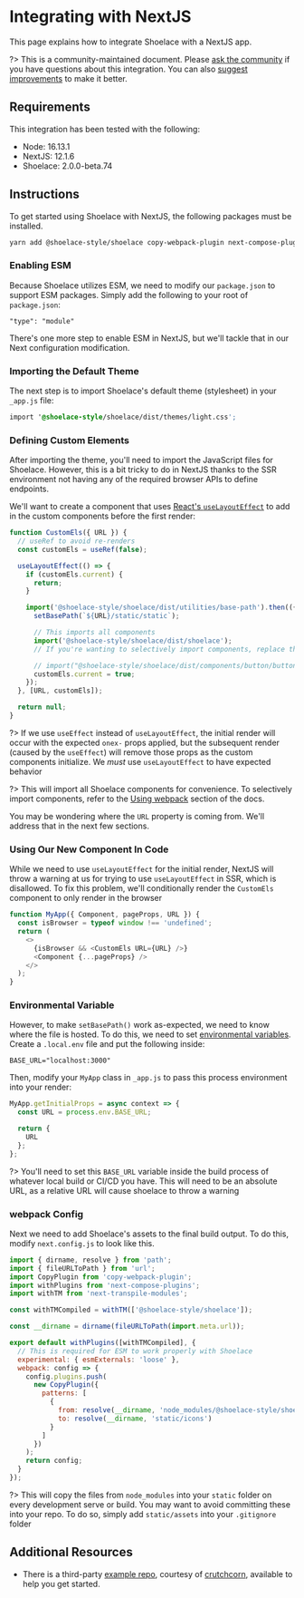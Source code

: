 # Integrating with NextJS

This page explains how to integrate Shoelace with a NextJS app.

?> This is a community-maintained document. Please [ask the community](/resources/community) if you have questions about this integration. You can also [suggest improvements](https://github.com/shoelace-style/shoelace/blob/next/docs/tutorials/integrating-with-nextjs.md) to make it better.

## Requirements

This integration has been tested with the following:

- Node: 16.13.1
- NextJS: 12.1.6
- Shoelace: 2.0.0-beta.74

## Instructions

To get started using Shoelace with NextJS, the following packages must be installed.

```bash
yarn add @shoelace-style/shoelace copy-webpack-plugin next-compose-plugins next-transpile-modules
```

### Enabling ESM

Because Shoelace utilizes ESM, we need to modify our `package.json` to support ESM packages. Simply add the following to
your root of `package.json`:

```
"type": "module"
```

There's one more step to enable ESM in NextJS, but we'll tackle that in our Next configuration modification.

### Importing the Default Theme

The next step is to import Shoelace's default theme (stylesheet) in your `_app.js` file:

```css
import '@shoelace-style/shoelace/dist/themes/light.css';
```

### Defining Custom Elements

After importing the theme, you'll need to import the JavaScript files for Shoelace. However, this is a bit tricky to do in NextJS thanks to the SSR environment not having any of the required browser APIs to define endpoints.

We'll want to create a component that uses [React's `useLayoutEffect`](https://reactjs.org/docs/hooks-reference.html#uselayouteffect) to add in the custom components before the first render:

```javascript
function CustomEls({ URL }) {
  // useRef to avoid re-renders
  const customEls = useRef(false);

  useLayoutEffect(() => {
    if (customEls.current) {
      return;
    }

    import('@shoelace-style/shoelace/dist/utilities/base-path').then(({ setBasePath }) => {
      setBasePath(`${URL}/static/static`);

      // This imports all components
      import('@shoelace-style/shoelace/dist/shoelace');
      // If you're wanting to selectively import components, replace this line with your own definitions

      // import("@shoelace-style/shoelace/dist/components/button/button");
      customEls.current = true;
    });
  }, [URL, customEls]);

  return null;
}
```

?> If we use `useEffect` instead of `useLayoutEffect`, the initial render will occur with the expected `onex-` props applied, but the subsequent render (caused by the `useEffect`) will remove those props as the custom components initialize. We _must_ use `useLayoutEffect` to have expected behavior

?> This will import all Shoelace components for convenience. To selectively import components, refer to the [Using webpack](/getting-started/installation?id=using-webpack) section of the docs.

You may be wondering where the `URL` property is coming from. We'll address that in the next few sections.

### Using Our New Component In Code

While we need to use `useLayoutEffect` for the initial render, NextJS will throw a warning at us for trying to use `useLayoutEffect` in SSR, which is disallowed. To fix this problem, we'll conditionally render the `CustomEls` component to only render in the browser

```javascript
function MyApp({ Component, pageProps, URL }) {
  const isBrowser = typeof window !== 'undefined';
  return (
    <>
      {isBrowser && <CustomEls URL={URL} />}
      <Component {...pageProps} />
    </>
  );
}
```

### Environmental Variable

However, to make `setBasePath()` work as-expected, we need to know where the file is hosted. To do this, we need to set [environmental variables](https://nextjs.org/docs/basic-features/environment-variables). Create a `.local.env` file and put the following inside:

```
BASE_URL="localhost:3000"
```

Then, modify your `MyApp` class in `_app.js` to pass this process environment into your render:

```javascript
MyApp.getInitialProps = async context => {
  const URL = process.env.BASE_URL;

  return {
    URL
  };
};
```

?> You'll need to set this `BASE_URL` variable inside the build process of whatever local build or CI/CD you have. This will need to be an absolute URL, as a relative URL will cause shoelace to throw a warning

### webpack Config

Next we need to add Shoelace's assets to the final build output. To do this, modify `next.config.js` to look like this.

```javascript
import { dirname, resolve } from 'path';
import { fileURLToPath } from 'url';
import CopyPlugin from 'copy-webpack-plugin';
import withPlugins from 'next-compose-plugins';
import withTM from 'next-transpile-modules';

const withTMCompiled = withTM(['@shoelace-style/shoelace']);

const __dirname = dirname(fileURLToPath(import.meta.url));

export default withPlugins([withTMCompiled], {
  // This is required for ESM to work properly with Shoelace
  experimental: { esmExternals: 'loose' },
  webpack: config => {
    config.plugins.push(
      new CopyPlugin({
        patterns: [
          {
            from: resolve(__dirname, 'node_modules/@shoelace-style/shoelace/dist/assets/icons'),
            to: resolve(__dirname, 'static/icons')
          }
        ]
      })
    );
    return config;
  }
});
```

?> This will copy the files from `node_modules` into your `static` folder on every development serve or build. You may want to avoid committing these into your repo. To do so, simply add `static/assets` into your `.gitignore` folder

## Additional Resources

- There is a third-party [example repo](https://github.com/crutchcorn/nextjs-shoelace-example), courtesy of [crutchcorn](https://github.com/crutchcorn), available to help you get started.

